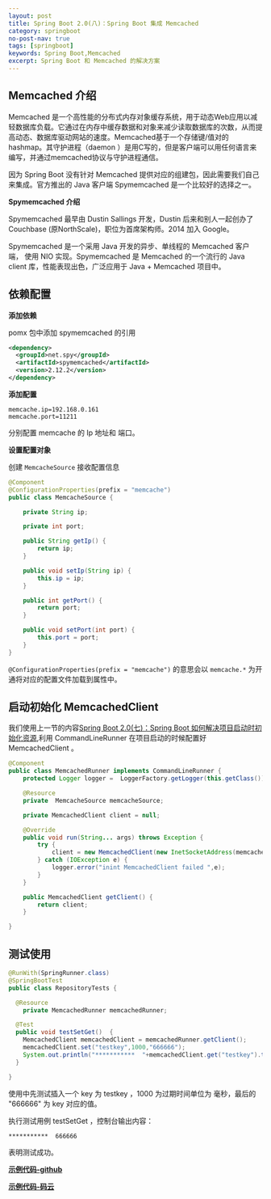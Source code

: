 ```yaml
---
layout: post
title: Spring Boot 2.0(八)：Spring Boot 集成 Memcached
category: springboot
no-post-nav: true
tags: [springboot]
keywords: Spring Boot,Memcached
excerpt: Spring Boot 和 Memcached 的解决方案
---
```


## Memcached 介绍

Memcached 是一个高性能的分布式内存对象缓存系统，用于动态Web应用以减轻数据库负载。它通过在内存中缓存数据和对象来减少读取数据库的次数，从而提高动态、数据库驱动网站的速度。Memcached基于一个存储键/值对的hashmap。其守护进程（daemon ）是用C写的，但是客户端可以用任何语言来编写，并通过memcached协议与守护进程通信。

因为 Spring Boot 没有针对 Memcached 提供对应的组建包，因此需要我们自己来集成。官方推出的 Java 客户端 Spymemcached 是一个比较好的选择之一。

**Spymemcached 介绍**

Spymemcached 最早由 Dustin Sallings 开发，Dustin 后来和别人一起创办了 Couchbase (原NorthScale)，职位为首席架构师。2014 加入 Google。

Spymemcached 是一个采用 Java 开发的异步、单线程的 Memcached 客户端， 使用 NIO 实现。Spymemcached 是 Memcached 的一个流行的 Java client 库，性能表现出色，广泛应用于 Java + Memcached 项目中。


## 依赖配置

**添加依赖**

pomx 包中添加 spymemcached 的引用

``` xml
<dependency>
  <groupId>net.spy</groupId>
  <artifactId>spymemcached</artifactId>
  <version>2.12.2</version>
</dependency>
```

**添加配置**

```
memcache.ip=192.168.0.161
memcache.port=11211
```

分别配置 memcache 的 Ip 地址和 端口。


**设置配置对象**

创建 `MemcacheSource` 接收配置信息

``` java
@Component
@ConfigurationProperties(prefix = "memcache")
public class MemcacheSource {

    private String ip;

    private int port;

    public String getIp() {
        return ip;
    }

    public void setIp(String ip) {
        this.ip = ip;
    }

    public int getPort() {
        return port;
    }

    public void setPort(int port) {
        this.port = port;
    }
}
```

`@ConfigurationProperties(prefix = "memcache")` 的意思会以 `memcache.*` 为开通将对应的配置文件加载到属性中。


## 启动初始化 MemcachedClient

我们使用上一节的内容[Spring Boot 2.0(七)：Spring Boot 如何解决项目启动时初始化资源](https://hunzino1.github.io/springboot/2018/05/03/spring-boot-commandLineRunner.html),利用 CommandLineRunner 在项目启动的时候配置好 MemcachedClient 。

``` java
@Component
public class MemcachedRunner implements CommandLineRunner {
    protected Logger logger =  LoggerFactory.getLogger(this.getClass());

    @Resource
    private  MemcacheSource memcacheSource;

    private MemcachedClient client = null;

    @Override
    public void run(String... args) throws Exception {
        try {
            client = new MemcachedClient(new InetSocketAddress(memcacheSource.getIp(),memcacheSource.getPort()));
        } catch (IOException e) {
            logger.error("inint MemcachedClient failed ",e);
        }
    }

    public MemcachedClient getClient() {
        return client;
    }

}
```

## 测试使用

``` java
@RunWith(SpringRunner.class)
@SpringBootTest
public class RepositoryTests {

  @Resource
    private MemcachedRunner memcachedRunner;

  @Test
  public void testSetGet()  {
    MemcachedClient memcachedClient = memcachedRunner.getClient();
    memcachedClient.set("testkey",1000,"666666");
    System.out.println("***********  "+memcachedClient.get("testkey").toString());
  }

}
```

使用中先测试插入一个 key 为 testkey ，1000 为过期时间单位为 毫秒，最后的 "666666" 为 key 对应的值。


执行测试用例 testSetGet ，控制台输出内容：

```
***********  666666
```

表明测试成功。


**[示例代码-github](https://github.com/ityouknow/spring-boot-examples)**

**[示例代码-码云](https://gitee.com/ityouknow/spring-boot-examples)**